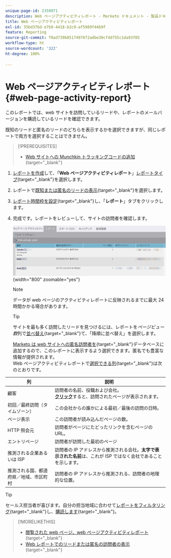 ```yaml
---
unique-page-id: 2359971
description: Web ページアクティビティレポート - Marketo ドキュメント - 製品ドキュメント
title: Web ページアクティビティレポート
exl-id: 35bd37bd-e7b9-4418-b2c9-af5989f44b9f
feature: Reporting
source-git-commit: f0ad739b85174976f2adbe30cf4d755c1da93f05
workflow-type: ht
source-wordcount: '322'
ht-degree: 100%

---
```


# Web ページアクティビティレポート {#web-page-activity-report}

このレポートでは、web サイトを訪問しているリードや、レポートのメールバージョンを購読しているリードを確認できます。

既知のリードと匿名のリードのどちらを表示するかを選択できますが、同じレポートで両方を選択することはできません。

>[!PREREQUISITES]
>
>* [Web サイトへの Munchkin トラッキングコードの追加](/help/marketo/product-docs/administration/additional-integrations/add-munchkin-tracking-code-to-your-website.md){target="_blank"}

1. [レポートを作成](/help/marketo/product-docs/reporting/basic-reporting/creating-reports/create-a-report-in-a-program.md)して、「**Web ページアクティビティレポート**」[レポートタイプ](/help/marketo/product-docs/reporting/basic-reporting/report-types/report-type-overview.md){target="_blank"}を選択します。
1. レポートで[既知または匿名のリードの表示](/help/marketo/product-docs/reporting/basic-reporting/report-activity/display-people-or-anonymous-visitors-in-web-reports.md){target="_blank"}を選択します。

1. [レポート時間枠を設定](/help/marketo/product-docs/reporting/basic-reporting/editing-reports/change-a-report-time-frame.md){target="_blank"}し、「**レポート**」タブをクリックします。

1. 完成です。レポートをレビューして、サイトの訪問者を確認します。

   ![](assets/web-page-activity-report-1.png){width="800" zoomable="yes"}

   >[!NOTE]
   >
   >データが web ページのアクティビティレポートに反映されるまでに最大 24 時間かかる場合があります。

   >[!TIP]
   >
   >サイトを最も多く訪問したリードを見つけるには、レポートを&#x200B;_ページビュー数_&#x200B;列で[並べ替え](/help/marketo/product-docs/reporting/basic-reporting/editing-reports/sort-report-on-columns.md){target="_blank"}て、「降順に並べ替え」を選択します。

   [Marketo は web サイトへの匿名訪問者を](/help/marketo/product-docs/reporting/basic-reporting/report-activity/tracking-anonymous-activity-and-people.md){target="_blank"}データベースに追加するので、このレポートに表示するよう選択できます。匿名でも豊富な情報が提供されます。\
   Web ページアクティビティレポートで[選択できる列](/help/marketo/product-docs/reporting/basic-reporting/editing-reports/select-report-columns.md){target="_blank"}は次のとおりです。

<table> 
 <thead> 
  <tr> 
   <th>列</th> 
   <th>説明</th> 
  </tr> 
 </thead> 
 <tbody> 
  <tr> 
   <td>顧客</td> 
   <td>訪問者の名前、役職および会社。<br><strong><a href="/help/marketo/product-docs/reporting/basic-reporting/report-types/web-page-activity-report/web-pages-viewed-web-page-activity-report.md" target="_blank">クリック</a></strong>すると、訪問されたページが表示されます。</td>
  </tr> 
  <tr> 
   <td>初回／最終訪問（タイムゾーン）</td> 
   <td>この会社からの誰かによる最初／最後の訪問の日時。</td> 
  </tr> 
  <tr> 
   <td>ページ表示</td> 
   <td>この訪問者が読み込んだページの数。</td>
  </tr> 
  <tr> 
   <td>HTTP 照会元</td> 
   <td>訪問者がページにたどったリンクを含むページの URL。</td> 
  </tr> 
  <tr> 
   <td>エントリページ</td> 
   <td>訪問者が訪問した最初のページ </td> 
  </tr> 
  <tr> 
   <td>推測される企業あるいは ISP</td> 
   <td>訪問者の IP アドレスから推測される会社。<strong>太字で表示された名前</strong>は、これが ISP ではなく会社であることを示します。 </td> 
  </tr> 
  <tr> 
   <td>推測される国、都道府県／地域、市区町村</td> 
   <td>訪問者の IP アドレスから推測される、訪問者の地理的な位置。</td> 
  </tr> 
 </tbody> 
</table>

>[!TIP]
>
>セールス担当者が喜びます。自分の担当地域に合わせて[レポートをフィルタリング](/help/marketo/product-docs/reporting/basic-reporting/editing-reports/filter-people-in-a-report-with-a-smart-list.md){target="_blank"}し、[購読します](/help/marketo/product-docs/reporting/basic-reporting/report-subscriptions/subscribe-to-a-basic-report.md){target="_blank"}。

>[!MORELIKETHIS]
>
>* [閲覧された web ページ、web ページアクティビティレポート](/help/marketo/product-docs/reporting/basic-reporting/report-types/web-page-activity-report/web-pages-viewed-web-page-activity-report.md){target="_blank"}
>* [Web レポートでのリードまたは匿名の訪問者の表示](/help/marketo/product-docs/reporting/basic-reporting/report-activity/display-people-or-anonymous-visitors-in-web-reports.md){target="_blank"}
